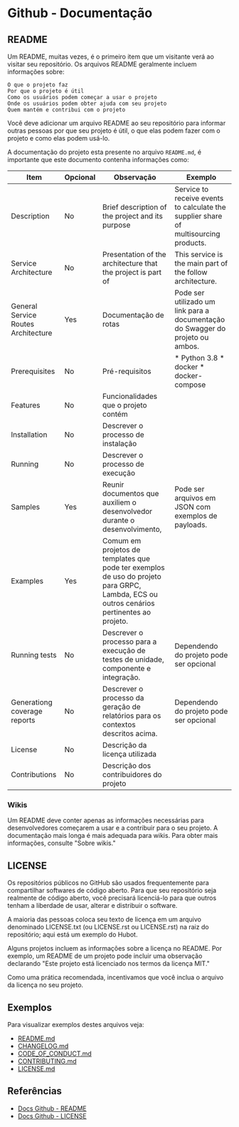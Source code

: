 # Github - Documentação

## README

Um README, muitas vezes, é o primeiro item que um visitante verá ao visitar seu repositório. Os arquivos README geralmente incluem informações sobre:

    O que o projeto faz
    Por que o projeto é útil
    Como os usuários podem começar a usar o projeto
    Onde os usuários podem obter ajuda com seu projeto
    Quem mantém e contribui com o projeto

Você deve adicionar um arquivo README ao seu repositório para informar outras pessoas por que seu projeto é útil, o que elas podem fazer com o projeto e como elas podem usá-lo.

A documentação do projeto esta presente no arquivo `README.md`, é importante que este documento contenha informações como:

| Item                                | Opcional | Observação                                                                                                                               | Exemplo                                                                              |
|-------------------------------------|----------|------------------------------------------------------------------------------------------------------------------------------------------|--------------------------------------------------------------------------------------|
| Description                         | No       | Brief description of the project and its purpose                                                                                         | Service to receive events to calculate the supplier share of multisourcing products. |
| Service Architecture                | No       | Presentation of the architecture that the project is part of                                                                             | This service is the main part of the follow architecture.                            |
| General Service Routes Architecture | Yes      | Documentação de rotas                                                                                                                    | Pode ser utilizado um link para a documentação do Swagger do projeto ou ambos.       |
| Prerequisites                       | No       | Pré-requisitos                                                                                                                           | * Python 3.8 * docker * docker-compose                                               |
| Features                            | No       | Funcionalidades que o projeto contém                                                                                                     |                                                                                      |
| Installation                        | No       | Descrever o processo  de instalação                                                                                                      |                                                                                      |
| Running                             | No       | Descrever o processo de execução                                                                                                         |                                                                                      |
| Samples                             | Yes      | Reunir documentos que auxiliem o desenvolvedor durante o desenvolvimento,                                                                | Pode ser arquivos em JSON com exemplos de payloads.                                  |
| Examples                            | Yes      | Comum em projetos de templates que pode ter exemplos de uso do projeto para GRPC, Lambda, ECS ou outros cenários pertinentes ao projeto. |                                                                                      |
| Running tests                       | No       | Descrever o processo para a execução de testes de unidade, componente e integração.                                                      | Dependendo do projeto pode ser opcional                                              |
| Generationg coverage reports        | No       | Descrever o processo da geração de relatórios para os contextos descritos acima.                                                         | Dependendo do projeto pode ser opcional                                              |
| License                             | No       | Descrição da licença utilizada                                                                                                           |                                                                                      |
| Contributions                       | No       | Descrição dos contribuidores do projeto                                                                                                  |                                                                                      |

### Wikis
Um README deve conter apenas as informações necessárias para desenvolvedores começarem a usar e a contribuir para o seu projeto. A documentação mais longa é mais adequada para wikis. Para obter mais informações, consulte "Sobre wikis."


## LICENSE
Os repositórios públicos no GitHub são usados frequentemente para compartilhar softwares de código aberto. Para que seu repositório seja realmente de código aberto, você precisará licenciá-lo para que outros tenham a liberdade de usar, alterar e distribuir o software.

A maioria das pessoas coloca seu texto de licença em um arquivo denominado LICENSE.txt (ou LICENSE.rst ou LICENSE.rst) na raiz do repositório; aqui está um exemplo do Hubot.

Alguns projetos incluem as informações sobre a licença no README. Por exemplo, um README de um projeto pode incluir uma observação declarando "Este projeto está licenciado nos termos da licença MIT."

Como uma prática recomendada, incentivamos que você inclua o arquivo da licença no seu projeto.

## Exemplos
Para visualizar exemplos destes arquivos veja:
* [README.md](https://github.com/andersoncontreira/serverless-python-template/blob/main/README.md)
* [CHANGELOG.md](https://github.com/andersoncontreira/serverless-python-template/blob/main/CHANGELOG.md)
* [CODE_OF_CONDUCT.md](https://github.com/andersoncontreira/serverless-python-template/blob/main/CODE_OF_CONDUCT.md)
* [CONTRIBUTING.md](https://github.com/andersoncontreira/serverless-python-template/blob/main/CONTRIBUTING.md)
* [LICENSE.md](https://github.com/andersoncontreira/serverless-python-template/blob/main/LICENSE.md)

## Referências
* [Docs Github - README](https://docs.github.com/pt/repositories/managing-your-repositorys-settings-and-features/customizing-your-repository/about-readmes)
* [Docs Github - LICENSE](https://docs.github.com/pt/repositories/managing-your-repositorys-settings-and-features/customizing-your-repository/licensing-a-repository)
